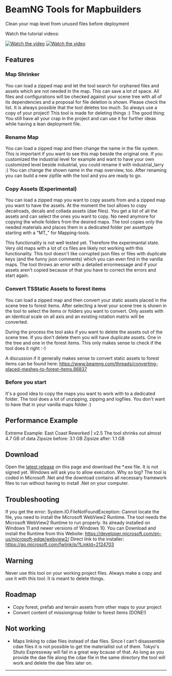 # BeamNG Tools for Mapbuilders
Clean your map level from unused files before deployment

Watch the tutorial videos:

[![Watch the video](https://img.youtube.com/vi/-M06aIGzuKk/0.jpg)](https://youtu.be/-M06aIGzuKk) 
[![Watch the video](https://img.youtube.com/vi/OE02UEP8ups/0.jpg)](https://youtu.be/OE02UEP8ups) 
## Features
### Map Shrinker
You can load a zipped map and let the tool search for orphaned files and assets which are not needed in the map. This can save a lot of space. All files and configurations will be checked against your scene tree with all of its dependencies and a proposal for file deletion is shown. Please check the list. It is always possible that the tool deletes too much. So always use a copy of your project! This tool is made for deleting things :) The good thing: You still have all your crap in the project and can use it for further ideas while having a lean deployment file.

### Rename Map
You can load a zipped map and then change the name in the file system. This is important if you want to see this map beside the original one. If you customized the industrial level for example and want to have your own customized level beside industrial, you could rename it with industrial_larry :) You can change the shown name in the map overview, too. After renaming you can build a new zipfile with the tool and you are ready to go.

### Copy Assets (Experimental)
You can load a zipped map you want to copy assets from and a zipped map you want to have the assets. At the moment the tool allows to copy decalroads, decals and collada assets (dae files). You get a list of all the assets and can select the ones you want to copy. No need anymore for copying the whole folders from the desired maps. The tool copies only the needed materials and places them in a dedicated folder per assettype starting with a "MT_" for Mapping-tools.

This functionality is not well tested yet. Therefore the experimantal state. Very old maps with a lot of cs files are likely not working with this functionality. This tool doesn't like corrupted json files or files with duplicate keys (and the funny json comments) which you can even find in the vanilla maps. The tool throws an error with a detailed errormessage and if your assets aren't copied because of that you have to correct the errors and start again.

### Convert TSStatic Assets to forest items
You can load a zipped map and then convert your static assets placed in the scene tree to forest items. After selecting a level your scene tree is shown in the tool to select the items or folders you want to convert. Only assets with an identical scale on all axis and an existing rotation matrix will be converted.

During the process the tool asks if you want to delete the assets out of the scene tree. If you don't delete them you will have duplicate assets. One in the tree and one in the forest items. This only makes sense to check if the tool does it right :-)

A discussion if it generally makes sense to convert static assets to forest items can be found here:
https://www.beamng.com/threads/converting-placed-meshes-to-forest-items.86837

### Before you start
It's a good idea to copy the maps you want to work with to a dedicated folder. The tool does a lot of unzipping, zipping and logfiles. You don't want to have that in your vanilla maps folder :)

## Performance Example

Extreme Example: 
East Coast Reworked | v2.5
The tool shrinks out almost 4.7 GB of data
Zipsize before: 3.1 GB
Zipsize after: 1.1 GB

## Download
Open the [latest release](https://github.com/alexkleinwaechter/BeamNG_LevelCleanUp/releases/) on this page and download the *.exe file. It is not signed yet. Windows will ask you to allow execution. Why so big? 
The tool is coded in Microsoft .Net and the download contains all necessary framework files to run without having to install .Net on your computer.

## Troubleshooting
If you get the error: System.IO.FileNotFoundException: Cannot locate the file, you need to install the Microsoft WebView2 Runtime.
The tool needs the Microsoft WebView2 Runtime to run properly. Its already installed on Windows 11 and newer versions of Windows 10. You can Download and install the Runtime from this Website:
https://developer.microsoft.com/en-us/microsoft-edge/webview2/
Direct link to the installer:
https://go.microsoft.com/fwlink/p/?LinkId=2124703

## Warning
Never use this tool on your working project files. Always make a copy and use it with this tool. It is meant to delete things. 
## Roadmap
- Copy forest, prefab and terrain assets from other maps to your project
- Convert content of missiongroup folder to forest items (DONE!)

## Not working
- Maps linking to cdae files instead of dae files. Since I can't disassemble cdae files it is not possible to get the materiallist out of them. Tokyo's Shuto Expressway will fail in a great way bcause of that. As long as you provide the dae file along the cdae file in the same directory the tool will work and delete the dae files later on.

-----
